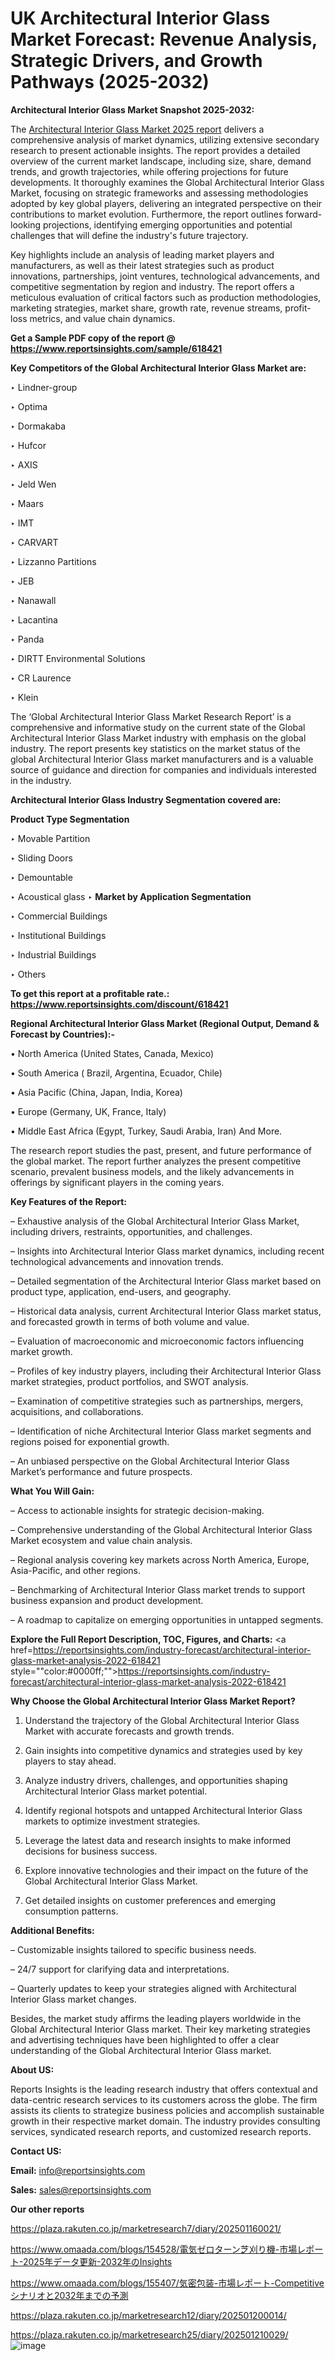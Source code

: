 # UK Architectural Interior Glass Market Forecast: Revenue Analysis, Strategic Drivers, and Growth Pathways (2025-2032)

<strong>Architectural Interior Glass Market Snapshot 2025-2032:</strong>

The <a href=https://www.reportsinsights.com/sample/618421>Architectural Interior Glass Market 2025 report</a> delivers a comprehensive analysis of market dynamics, utilizing extensive secondary research to present actionable insights. The report provides a detailed overview of the current market landscape, including size, share, demand trends, and growth trajectories, while offering projections for future developments. It thoroughly examines the Global Architectural Interior Glass Market, focusing on strategic frameworks and assessing methodologies adopted by key global players, delivering an integrated perspective on their contributions to market evolution. Furthermore, the report outlines forward-looking projections, identifying emerging opportunities and potential challenges that will define the industry's future trajectory.

Key highlights include an analysis of leading market players and manufacturers, as well as their latest strategies such as product innovations, partnerships, joint ventures, technological advancements, and competitive segmentation by region and industry. The report offers a meticulous evaluation of critical factors such as production methodologies, marketing strategies, market share, growth rate, revenue streams, profit-loss metrics, and value chain dynamics.

<strong>Get a Sample PDF copy of the report @ <a href=https://www.reportsinsights.com/sample/618421 style=color:#0000ff;>https://www.reportsinsights.com/sample/618421</a></strong>

<strong>Key Competitors of the Global Architectural Interior Glass Market are:</strong>

‣ Lindner-group

‣ Optima

‣ Dormakaba

‣ Hufcor

‣ AXIS

‣ Jeld Wen

‣ Maars

‣ IMT

‣ CARVART

‣ Lizzanno Partitions

‣ JEB

‣ Nanawall

‣ Lacantina

‣ Panda

‣ DIRTT Environmental Solutions

‣ CR Laurence

‣ Klein

The ‘Global Architectural Interior Glass Market Research Report’ is a comprehensive and informative study on the current state of the Global Architectural Interior Glass Market industry with emphasis on the global industry. The report presents key statistics on the market status of the global Architectural Interior Glass market manufacturers and is a valuable source of guidance and direction for companies and individuals interested in the industry.

<strong>Architectural Interior Glass Industry Segmentation covered are:</strong>

<strong>Product Type Segmentation</strong>

‣ Movable Partition

‣ Sliding Doors

‣ Demountable

‣ Acoustical glass
‣ 
<strong>Market by Application Segmentation</strong>

‣ Commercial Buildings

‣ Institutional Buildings

‣ Industrial Buildings

‣ Others

<strong>To get this report at a profitable rate.: <a href=https://www.reportsinsights.com/discount/618421 style=color:#0000ff;>https://www.reportsinsights.com/discount/618421</a></strong>

<strong>Regional Architectural Interior Glass Market (Regional Output, Demand &amp; Forecast by Countries):-</strong>

• North America (United States, Canada, Mexico)

• South America ( Brazil, Argentina, Ecuador, Chile)

• Asia Pacific (China, Japan, India, Korea)

• Europe (Germany, UK, France, Italy)

• Middle East Africa (Egypt, Turkey, Saudi Arabia, Iran) And More.

The research report studies the past, present, and future performance of the global market. The report further analyzes the present competitive scenario, prevalent business models, and the likely advancements in offerings by significant players in the coming years.

<strong>Key Features of the Report:</strong>

– Exhaustive analysis of the Global Architectural Interior Glass Market, including drivers, restraints, opportunities, and challenges.

– Insights into Architectural Interior Glass market dynamics, including recent technological advancements and innovation trends.

– Detailed segmentation of the Architectural Interior Glass market based on product type, application, end-users, and geography.

– Historical data analysis, current Architectural Interior Glass market status, and forecasted growth in terms of both volume and value.

– Evaluation of macroeconomic and microeconomic factors influencing market growth.

– Profiles of key industry players, including their Architectural Interior Glass market strategies, product portfolios, and SWOT analysis.

– Examination of competitive strategies such as partnerships, mergers, acquisitions, and collaborations.

– Identification of niche Architectural Interior Glass market segments and regions poised for exponential growth.

– An unbiased perspective on the Global Architectural Interior Glass Market’s performance and future prospects.

<strong>What You Will Gain:</strong>

– Access to actionable insights for strategic decision-making.

– Comprehensive understanding of the Global Architectural Interior Glass Market ecosystem and value chain analysis.

– Regional analysis covering key markets across North America, Europe, Asia-Pacific, and other regions.

– Benchmarking of Architectural Interior Glass market trends to support business expansion and product development.

– A roadmap to capitalize on emerging opportunities in untapped segments.

<strong>Explore the Full Report Description, TOC, Figures, and Charts:</strong>
<a href=https://reportsinsights.com/industry-forecast/architectural-interior-glass-market-analysis-2022-618421 style=""color:#0000ff;"">https://reportsinsights.com/industry-forecast/architectural-interior-glass-market-analysis-2022-618421</a>

<strong>Why Choose the Global Architectural Interior Glass Market Report?</strong>

1. Understand the trajectory of the Global Architectural Interior Glass Market with accurate forecasts and growth trends.

2. Gain insights into competitive dynamics and strategies used by key players to stay ahead.

3. Analyze industry drivers, challenges, and opportunities shaping Architectural Interior Glass market potential.

4. Identify regional hotspots and untapped Architectural Interior Glass markets to optimize investment strategies.

5. Leverage the latest data and research insights to make informed decisions for business success.

6. Explore innovative technologies and their impact on the future of the Global Architectural Interior Glass Market.

7. Get detailed insights on customer preferences and emerging consumption patterns.

<strong>Additional Benefits:</strong>

– Customizable insights tailored to specific business needs.

– 24/7 support for clarifying data and interpretations.

– Quarterly updates to keep your strategies aligned with Architectural Interior Glass market changes.

Besides, the market study affirms the leading players worldwide in the Global Architectural Interior Glass market. Their key marketing strategies and advertising techniques have been highlighted to offer a clear understanding of the Global Architectural Interior Glass market.

<strong><strong>About US</strong>:</strong>

Reports Insights is the leading research industry that offers contextual and data-centric research services to its customers across the globe. The firm assists its clients to strategize business policies and accomplish sustainable growth in their respective market domain. The industry provides consulting services, syndicated research reports, and customized research reports.

<strong>Contact US:</strong>

<p class=><b>Email:</b> <a href=mailto:info@reportsinsights.com>info@reportsinsights.com</a></p>
<p class=><b>Sales:</b> <a href=mailto:sales@reportsinsights.com>sales@reportsinsights.com</a></p>

<strong>Our other reports</strong>

<a href=https://plaza.rakuten.co.jp/marketresearch7/diary/202501160021/>https://plaza.rakuten.co.jp/marketresearch7/diary/202501160021/</a>

<a href=https://www.omaada.com/blogs/154528/電気ゼロターン芝刈り機-市場レポート-2025年データ更新-2032年のInsights>https://www.omaada.com/blogs/154528/電気ゼロターン芝刈り機-市場レポート-2025年データ更新-2032年のInsights</a>

<a href=https://www.omaada.com/blogs/155407/気密包装-市場レポート-Competitiveシナリオと2032年までの予測>https://www.omaada.com/blogs/155407/気密包装-市場レポート-Competitiveシナリオと2032年までの予測</a>

<a href=https://plaza.rakuten.co.jp/marketresearch12/diary/202501200014/>https://plaza.rakuten.co.jp/marketresearch12/diary/202501200014/</a>

<a href=https://plaza.rakuten.co.jp/marketresearch25/diary/202501210029/>https://plaza.rakuten.co.jp/marketresearch25/diary/202501210029/</a>
![image](https://github.com/user-attachments/assets/a6623d7c-1a3a-497e-9760-1d51ded513e3)
